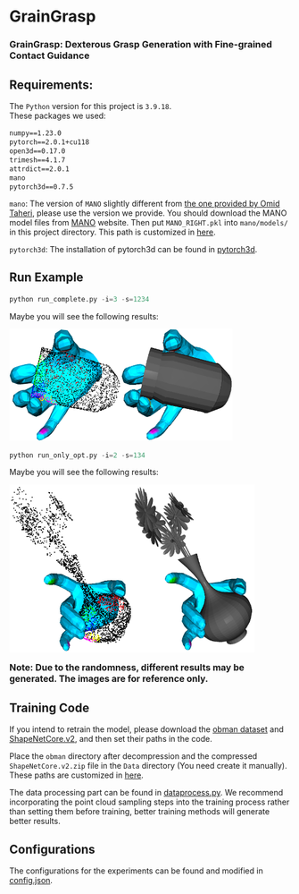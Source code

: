 # GrainGrasp
### GrainGrasp: Dexterous Grasp Generation with Fine-grained Contact Guidance

## Requirements:
The ```Python``` version for this project is ```3.9.18```.  
These packages we used:
```
numpy==1.23.0
pytorch==2.0.1+cu118
open3d==0.17.0
trimesh==4.1.7
attrdict==2.0.1
mano
pytorch3d==0.7.5
```

```mano```:  The version of ```MANO``` slightly different from [the one provided by Omid Taheri](https://github.com/otaheri/MANO), please use the version we provide. You should download the MANO model files from [MANO](http://mano.is.tue.mpg.de/) website. Then put ```MANO_RIGHT.pkl``` into ```mano/models/``` in this project directory. This path is customized in [here](config.json#L6).

```pytorch3d```: The installation of pytorch3d can be found in [pytorch3d](https://github.com/facebookresearch/pytorch3d).

## Run Example
```Python
python run_complete.py -i=3 -s=1234
```
Maybe you will see the following results:

<img src=".imgs/complete_3_pc.png" alt="complete" width="200" height="200"/><img src=".imgs/complete_3_mesh.png" alt="complete" width="200" height="200"/>


```Python
python run_only_opt.py -i=2 -s=134
```
Maybe you will see the following results:

<img src=".imgs/only_2_mesh.png" alt="complete" width="220" height="300"/><img src=".imgs/only_2_pc.png" alt="complete" width="220" height="300"/>

<font size=3>**Note: Due to the randomness, different results may be generated. The images are for reference only.**</font>


## Training Code
If you intend to retrain the model, please download the [obman dataset](https://www.di.ens.fr/willow/research/obman/data/) and [ShapeNetCore.v2](https://shapenet.org/), and then set their paths in the code.

Place the ```obman``` directory after decompression and the compressed
```ShapeNetCore.v2.zip``` file in the ```Data``` directory (You need create it manually). These paths are customized in [here](config.json#L26-L27).

The data processing part can be found in [dataprocess.py](dataprocess.py). We recommend incorporating the point cloud sampling steps into the training process rather than setting them before training, better training methods will generate better results.

## Configurations
The configurations for the experiments can be found and modified in [config.json](config.json).





